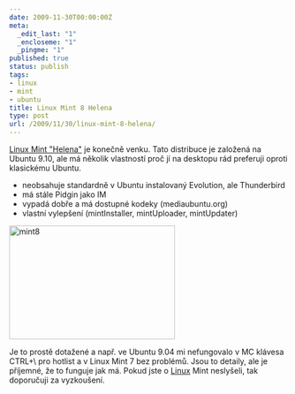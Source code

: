 ```yaml
---
date: 2009-11-30T00:00:00Z
meta:
  _edit_last: "1"
  _encloseme: "1"
  _pingme: "1"
published: true
status: publish
tags:
- linux
- mint
- ubuntu
title: Linux Mint 8 Helena
type: post
url: /2009/11/30/linux-mint-8-helena/
---
```


<a href="http://www.linuxmint.com/blog/?p=1155" target="_blank">Linux Mint "Helena"</a> je konečně venku. Tato distribuce je založená na Ubuntu 9.10, ale má několik vlastností proč jí na desktopu rád preferuji oproti klasickému Ubuntu.
<ul>
	<li>neobsahuje standardně v Ubuntu instalovaný Evolution, ale Thunderbird</li>
	<li>má stále Pidgin jako IM</li>
	<li>vypadá dobře a má dostupné kodeky (mediaubuntu.org)</li>
	<li>vlastní vylepšení (mintInstaller, mintUploader, mintUpdater)</li>
</ul>
	<a href="http://blog.prskavec.net/wp-content/uploads/2009/11/mint8.png"><img class="aligncenter size-medium wp-image-772" src="http://blog.prskavec.net/wp-content/uploads/2009/11/mint8-300x206.png" alt="mint8" width="300" height="206" /></a></li>

Je to prostě dotažené a např. ve Ubuntu 9.04 mi nefungovalo v MC klávesa CTRL+\ pro hotlist a v Linux Mint 7 bez problémů. Jsou to detaily, ale je příjemné, že to funguje jak má. Pokud jste o <a href="http://www.darkcode.cc">Linux</a> Mint neslyšeli, tak doporučuji za vyzkoušení.
